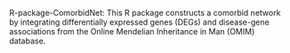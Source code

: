 R-package-ComorbidNet: This R package constructs a comorbid network by integrating differentially expressed genes (DEGs) and disease-gene associations from the Online Mendelian Inheritance in Man (OMIM) database.
